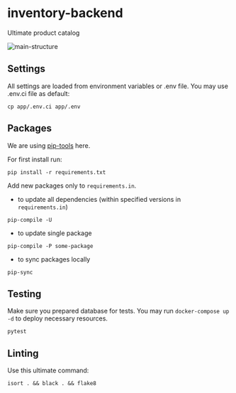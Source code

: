 
# inventory-backend

Ultimate product catalog

![main-structure](https://user-images.githubusercontent.com/20068601/130909583-1ef67788-eefd-4a23-98c1-29b46b87f45a.png)
             
## Settings
                        
All settings are loaded from environment variables or .env file. You may use .env.ci file as default:

```
cp app/.env.ci app/.env
```

## Packages

We are using [pip-tools](https://github.com/jazzband/pip-tools) here.


For first install run:
```
pip install -r requirements.txt 
```

Add new packages only to `requirements.in`.


* to update all dependencies (within specified versions in `requirements.in`)
```
pip-compile -U
```

* to update single package
```
pip-compile -P some-package
```

* to sync packages locally
```
pip-sync
```

## Testing

Make sure you prepared database for tests. You may run `docker-compose up -d` to deploy necessary resources.

```
pytest
```

## Linting
   
Use this ultimate command:

```
isort . && black . && flake8
```
